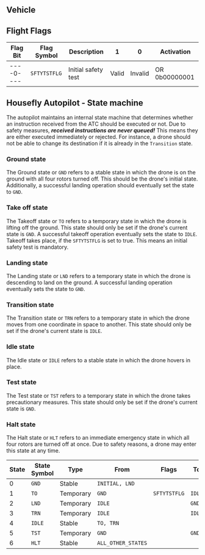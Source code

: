 ## Vehicle

## Flight Flags

| Flag Bit  | Flag Symbol  | Description         | 1     | 0       | Activation    |
| --------- | ------------ | ------------------- | ----- | ------- | ------------- |
| ----0---- | `SFTYTSTFLG` | Initial safety test | Valid | Invalid | OR 0b00000001 |

## Housefly Autopilot - State machine

The autopilot maintains an internal state machine that determines whether an instruction received from the ATC should be executed or not. Due to safety measures, **_received instructions are never queued!_** This means they are either executed immediately or rejected. For instance, a drone should not be able to change its destination if it is already in the `Transition` state.

### Ground state

The Ground state or `GND` refers to a stable state in which the drone is on the ground with all four rotors turned off. This should be the drone's initial state. Additionally, a successful landing operation should eventually set the state to `GND`.

### Take off state

The Takeoff state or `TO` refers to a temporary state in which the drone is lifting off the ground. This state should only be set if the drone's current state is `GND`. A successful takeoff operation eventually sets the state to `IDLE`.
Takeoff takes place, if the `SFTYTSTFLG` is set to true. This means an initial safety test is mandatory.

### Landing state

The Landing state or `LND` refers to a temporary state in which the drone is descending to land on the ground. A successful landing operation eventually sets the state to `GND`.

### Transition state

The Transition state or `TRN` refers to a temporary state in which the drone moves from one coordinate in space to another. This state should only be set if the drone's current state is `IDLE`.

### Idle state

The Idle state or `IDLE` refers to a stable state in which the drone hovers in place.

### Test state

The Test state or `TST` refers to a temporary state in which the drone takes precautionary measures. This state should only be set if the drone's current state is `GND`.

### Halt state

The Halt state or `HLT` refers to an immediate emergency state in which all four rotors are turned off at once. Due to safety reasons, a drone may enter this state at any time.

| State | State Symbol | Type      | From               | Flags        | To     |
| ----- | ------------ | --------- | ------------------ | ------------ | ------ |
| 0     | `GND`        | Stable    | `INITIAL, LND`     |              |        |
| 1     | `TO`         | Temporary | `GND`              | `SFTYTSTFLG` | `IDLE` |
| 2     | `LND`        | Temporary | `IDLE`             |              | `GND`  |
| 3     | `TRN`        | Temporary | `IDLE`             |              | `IDLE` |
| 4     | `IDLE`       | Stable    | `TO, TRN`          |              |        |
| 5     | `TST`        | Temporary | `GND`              |              | `GND`  |
| 6     | `HLT`        | Stable    | `ALL_OTHER_STATES` |              |        |
